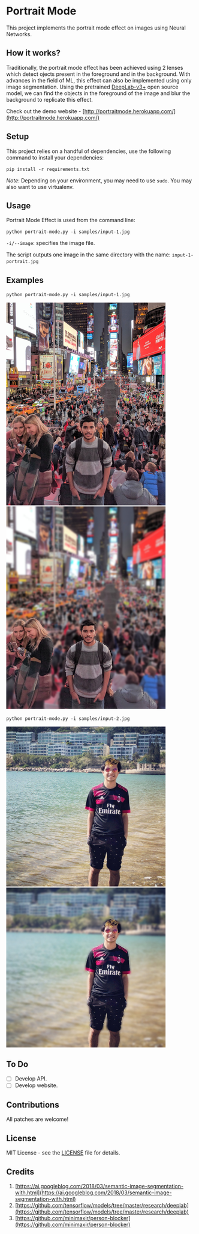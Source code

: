 # Portrait Mode
This project implements the portrait mode effect on images using Neural Networks.

## How it works?
Traditionally, the portrait mode effect has been achieved using 2 lenses which detect ojects present in the foreground and in the background.
With advances in the field of ML, this effect can also be implemented using only image segmentation. Using the pretrained [DeepLab-v3+](https://github.com/tensorflow/models/tree/master/research/deeplab) open source model, we can find the objects in the foreground of the image and blur the background to replicate this effect.

Check out the demo website - [http://portraitmode.herokuapp.com/](http://portraitmode.herokuapp.com/)

## Setup
This project relies on a handful of dependencies, use the following command to install your dependencies:

```shell
pip install -r requirements.txt
```

_Note_: Depending on your environment, you may need to use `sudo`. You may also want to use virtualenv.

## Usage

Portrait Mode Effect is used from the command line:

```shell
python portrait-mode.py -i samples/input-1.jpg
```

`-i/--image`: specifies the image file.

The script outputs one image in the same directory with the name: `input-1-portrait.jpg` 

## Examples

```shell
python portrait-mode.py -i samples/input-1.jpg
```

<img src="samples/input-1.jpg" width="425"/> <img src="samples/input-1-portrait.jpg" width="425"/> 

```shell
python portrait-mode.py -i samples/input-2.jpg
```

<img src="samples/input-2.jpg" width="425"/> <img src="samples/input-2-portrait.jpg" width="425"/> 

## To Do
- [ ] Develop API.
- [ ] Develop website.

## Contributions
All patches are welcome!

## License
MIT License - see the [LICENSE](https://github.com/mayank26saxena/portrait-mode/blob/master/LICENSE) file for details.

## Credits
1) [https://ai.googleblog.com/2018/03/semantic-image-segmentation-with.html](https://ai.googleblog.com/2018/03/semantic-image-segmentation-with.html)
2) [https://github.com/tensorflow/models/tree/master/research/deeplab](https://github.com/tensorflow/models/tree/master/research/deeplab)
3) [https://github.com/minimaxir/person-blocker](https://github.com/minimaxir/person-blocker)
